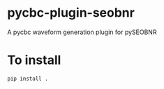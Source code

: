 # pycbc-plugin-seobnr
A pycbc waveform generation plugin for pySEOBNR

# To install
```
pip install .
```
